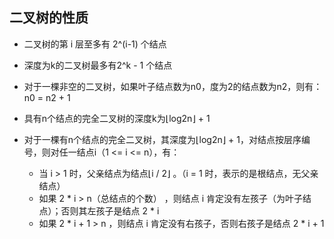 ## 二叉树的性质

- 二叉树的第 i 层至多有 2^(i-1) 个结点

- 深度为k的二叉树最多有2^k - 1 个结点

- 对于一棵非空的二叉树，如果叶子结点数为n0，度为2的结点数为n2，则有：n0 = n2 + 1

- 具有n个结点的完全二叉树的深度k为⌊log2n⌋ + 1

- 对于一棵有n个结点的完全二叉树，其深度为⌊log2n⌋ + 1，对结点按层序编号，则对任一结点i（1 <= i <= n），有：
  - 当 i > 1 时，父亲结点为结点⌊i / 2⌋ 。（i = 1 时，表示的是根结点，无父亲结点）
  - 如果 2 * i > n（总结点的个数） ，则结点 i 肯定没有左孩子（为叶子结点）；否则其左孩子是结点 2 * i 
  - 如果 2 * i + 1 > n ，则结点 i 肯定没有右孩子，否则右孩子是结点 2 * i + 1 